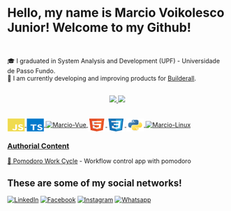 # Hello, my name is Marcio Voikolesco Junior! Welcome to my Github!

<br/>

🎓 I graduated in System Analysis and Development (UPF) - Universidade de Passo Fundo.  <br/>
💼 I am currently developing and improving products for [Builderall](http://builderall.com/). <br/>

<br/>
  
<div align="center">
  <a href="https://github.com/github_dark">
  <img height="180em" src="https://github-readme-stats.vercel.app/api?username=MVoikolesco&show_icons=true&theme=github_dark&include_all_commits=true&count_private=true"/>
  <img height="180em" src="https://github-readme-stats.vercel.app/api/top-langs/?username=MVoikolesco&layout=compact&langs_count=7&theme=github_dark"/>
</div>

<br/>
 
<div style="display: inline_block"><br>
  <img align="center" alt="Marcio-Js" height="30" width="40" src="https://raw.githubusercontent.com/devicons/devicon/master/icons/javascript/javascript-plain.svg">
  <img align="center" alt="Marcio-Ts" height="30" width="40" src="https://raw.githubusercontent.com/devicons/devicon/master/icons/typescript/typescript-plain.svg">
  <img align="center" alt="Marcio-Vue" height="30" width="40" src="https://cdn.jsdelivr.net/gh/devicons/devicon/icons/vuejs/vuejs-original.svg" />
  <img align="center" alt="Marcio-HTML" height="30" width="40" src="https://raw.githubusercontent.com/devicons/devicon/master/icons/html5/html5-original.svg">
  <img align="center" alt="Marcio-CSS" height="30" width="40" src="https://raw.githubusercontent.com/devicons/devicon/master/icons/css3/css3-original.svg">
  <img align="center" alt="Marcio-Python" height="30" width="40" src="https://raw.githubusercontent.com/devicons/devicon/master/icons/python/python-original.svg">
  <img align="center" alt="Marcio-Linux" height="30" width="40" src="https://cdn.jsdelivr.net/gh/devicons/devicon/icons/linux/linux-original.svg" />
</div>
  

### Authorial Content

📔  [Pomodoro Work Cycle](https://github.com/MVoikolesco/pomodoro-work-cycle) - Workflow control app with pomodoro <br/>

## These are some of my social networks!

[![LinkedIn](https://img.shields.io/badge/linkedin-836FFF?style=for-the-badge&logo=linkedin&logoColor=white)](https://www.linkedin.com/in/marcio-adilio-voikolesco-junior-b4247a173/)
[![Facebook](https://img.shields.io/badge/Facebook-1877f2?style=for-the-badge&logo=facebook&logoColor=white)](https://www.facebook.com/juniormarcio.voikolesco)
[![Instagram](https://img.shields.io/badge/Instagram-E4405F?style=for-the-badge&logo=instagram&logoColor=white)](https://www.instagram.com/marcio_vkjr/)
[![Whatsapp](https://img.shields.io/badge/Whatsapp-25D366?style=for-the-badge&logo=whatsapp&logoColor=white)](https://api.whatsapp.com/send?phone=5554996388425&text=)
